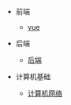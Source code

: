 <!-- _navbar.md -->
- 前端
  - [vue](docs/FrontSide/README.md)

- 后端
  - [后端](docs/AfterSide/README.md)
    
- 计算机基础
  - [计算机网络](docs/ComputerNetwork/Readme.md)